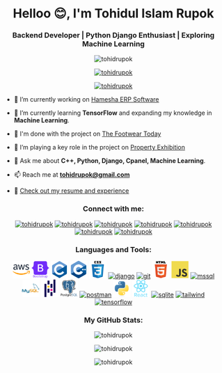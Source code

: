 <h1 align="center">Helloo 😊, I'm Tohidul Islam Rupok</h1>
<h3 align="center">Backend Developer | Python Django Enthusiast | Exploring Machine Learning </h3>

<p align="center">
  <img src="https://komarev.com/ghpvc/?username=tohidrupok&label=Profile%20views&color=0e75b6&style=flat" alt="tohidrupok" />
</p>

<p align="center">
  <a href="https://github.com/ryo-ma/github-profile-trophy"><img src="https://github-profile-trophy.vercel.app/?username=tohidrupok" alt="tohidrupok" /></a>
</p>

<p align="center">
  <a href="https://twitter.com/tohidrupok" target="blank"><img src="https://img.shields.io/twitter/follow/tohidrupok?logo=twitter&style=for-the-badge" alt="tohidrupok" /></a>
</p>

- 🔭 I’m currently working on [Hamesha ERP Software](https://stracker.pkgitbd.com/)

- 🌱 I’m currently learning **TensorFlow** and expanding my knowledge in **Machine Learning**.

- 👯 I'm done with the project on [The Footwear Today](https://www.thefootweartoday.com/)

- 🤝 I’m playing a key role in the project on [Property Exhibition](https://property-exhibition.netlify.app/)

- 💬 Ask me about **C++, Python, Django, Cpanel, Machine Learning**.

- 📫 Reach me at **tohidrupok@gmail.com**

- 📄 [Check out my resume and experience](https://drive.google.com/file/d/1idOK-Epph5Ce-DyTWlAw1M_1SyT2Om3Y/view?usp=sharing)

<h3 align="center">Connect with me:</h3>
<p align="center">
  <a href="https://twitter.com/tohidrupok" target="blank"><img src="https://raw.githubusercontent.com/rahuldkjain/github-profile-readme-generator/master/src/images/icons/Social/twitter.svg" alt="tohidrupok" height="30" width="40" /></a>
  <a href="https://linkedin.com/in/tohidrupok" target="blank"><img src="https://raw.githubusercontent.com/rahuldkjain/github-profile-readme-generator/master/src/images/icons/Social/linked-in-alt.svg" alt="tohidrupok" height="30" width="40" /></a>
  <a href="https://fb.com/heyrupok03" target="blank"><img src="https://raw.githubusercontent.com/rahuldkjain/github-profile-readme-generator/master/src/images/icons/Social/facebook.svg" alt="tohidrupok" height="30" width="40" /></a>
  <a href="https://www.youtube.com/c/propereducationbd-tohidrupok" target="blank"><img src="https://raw.githubusercontent.com/rahuldkjain/github-profile-readme-generator/master/src/images/icons/Social/youtube.svg" alt="tohidrupok" height="30" width="40" /></a>
  <a href="https://www.hackerrank.com/tohidrupok" target="blank"><img src="https://raw.githubusercontent.com/rahuldkjain/github-profile-readme-generator/master/src/images/icons/Social/hackerrank.svg" alt="tohidrupok" height="30" width="40" /></a>
  <a href="https://codeforces.com/profile/tohidrupok" target="blank"><img src="https://raw.githubusercontent.com/rahuldkjain/github-profile-readme-generator/master/src/images/icons/Social/codeforces.svg" alt="tohidrupok" height="30" width="40" /></a>
  <a href="https://discord.gg/tohidrupok" target="blank"><img src="https://raw.githubusercontent.com/rahuldkjain/github-profile-readme-generator/master/src/images/icons/Social/discord.svg" alt="tohidrupok" height="30" width="40" /></a>
</p>

<h3 align="center">Languages and Tools:</h3>
<p align="center">
  <a href="https://aws.amazon.com" target="_blank"><img src="https://raw.githubusercontent.com/devicons/devicon/master/icons/amazonwebservices/amazonwebservices-original-wordmark.svg" alt="aws" width="40" height="40" /></a>
  <a href="https://getbootstrap.com" target="_blank"><img src="https://raw.githubusercontent.com/devicons/devicon/master/icons/bootstrap/bootstrap-plain-wordmark.svg" alt="bootstrap" width="40" height="40" /></a>
  <a href="https://www.cprogramming.com/" target="_blank"><img src="https://raw.githubusercontent.com/devicons/devicon/master/icons/c/c-original.svg" alt="c" width="40" height="40" /></a>
  <a href="https://www.w3schools.com/cpp/" target="_blank"><img src="https://raw.githubusercontent.com/devicons/devicon/master/icons/cplusplus/cplusplus-original.svg" alt="cplusplus" width="40" height="40" /></a>
  <a href="https://www.w3schools.com/css/" target="_blank"><img src="https://raw.githubusercontent.com/devicons/devicon/master/icons/css3/css3-original-wordmark.svg" alt="css3" width="40" height="40" /></a>
  <a href="https://www.djangoproject.com/" target="_blank"><img src="https://cdn.worldvectorlogo.com/logos/django.svg" alt="django" width="40" height="40" /></a>
  <a href="https://git-scm.com/" target="_blank"><img src="https://www.vectorlogo.zone/logos/git-scm/git-scm-icon.svg" alt="git" width="40" height="40" /></a>
  <a href="https://www.w3.org/html/" target="_blank"><img src="https://raw.githubusercontent.com/devicons/devicon/master/icons/html5/html5-original-wordmark.svg" alt="html5" width="40" height="40" /></a>
  <a href="https://developer.mozilla.org/en-US/docs/Web/JavaScript" target="_blank"><img src="https://raw.githubusercontent.com/devicons/devicon/master/icons/javascript/javascript-original.svg" alt="javascript" width="40" height="40" /></a>
  <a href="https://www.microsoft.com/en-us/sql-server" target="_blank"><img src="https://www.svgrepo.com/show/303229/microsoft-sql-server-logo.svg" alt="mssql" width="40" height="40" /></a>
  <a href="https://www.mysql.com/" target="_blank"><img src="https://raw.githubusercontent.com/devicons/devicon/master/icons/mysql/mysql-original-wordmark.svg" alt="mysql" width="40" height="40" /></a>
  <a href="https://pandas.pydata.org/" target="_blank"><img src="https://raw.githubusercontent.com/devicons/devicon/2ae2a900d2f041da66e950e4d48052658d850630/icons/pandas/pandas-original.svg" alt="pandas" width="40" height="40" /></a>
  <a href="https://www.postgresql.org" target="_blank"><img src="https://raw.githubusercontent.com/devicons/devicon/master/icons/postgresql/postgresql-original-wordmark.svg" alt="postgresql" width="40" height="40" /></a>
  <a href="https://postman.com" target="_blank"><img src="https://www.vectorlogo.zone/logos/getpostman/getpostman-icon.svg" alt="postman" width="40" height="40" /></a>
  <a href="https://www.python.org" target="_blank"><img src="https://raw.githubusercontent.com/devicons/devicon/master/icons/python/python-original.svg" alt="python" width="40" height="40" /></a>
  <a href="https://reactjs.org/" target="_blank"><img src="https://raw.githubusercontent.com/devicons/devicon/master/icons/react/react-original-wordmark.svg" alt="react" width="40" height="40" /></a>
  <a href="https://www.sqlite.org/" target="_blank"><img src="https://www.vectorlogo.zone/logos/sqlite/sqlite-icon.svg" alt="sqlite" width="40" height="40" /></a>
  <a href="https://tailwindcss.com/" target="_blank"><img src="https://www.vectorlogo.zone/logos/tailwindcss/tailwindcss-icon.svg" alt="tailwind" width="40" height="40" /></a>
  <a href="https://www.tensorflow.org" target="_blank"><img src="https://www.vectorlogo.zone/logos/tensorflow/tensorflow-icon.svg" alt="tensorflow" width="40" height="40" /></a>
</p>

<h3 align="center">My GitHub Stats:</h3>
<p align="center">
  <img src="https://github-readme-stats.vercel.app/api/top-langs?username=tohidrupok&show_icons=true&locale=en&layout=compact" alt="tohidrupok" />
</p>

<p align="center">
  <img src="https://github-readme-stats.vercel.app/api?username=tohidrupok&show_icons=true&locale=en" alt="tohidrupok" />
</p>

<p align="center">
  <img src="https://github-readme-streak-stats.herokuapp.com/?user=tohidrupok&" alt="tohidrupok" />
</p>
